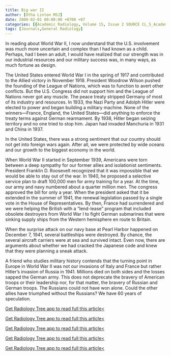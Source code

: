 ```yaml
---
title: Big war II
author: [Otha Linton MSJ]
date: 2008-02-01 00:00:00 +0700 +07
categories: [{Academic Radiology, Volume 15, Issue 2 SOURCE CL_S_AcademicRadiologyVolume15Issue2 1}]
tags: [Journals,General Radiology]
---
```

In reading about World War II, I now understand that the U.S. involvement was much more uncertain and complex than I had known as a child. Perhaps, had I been an adult, I would have realized that our strength was in our industrial resources and our military success was, in many ways, as much fortune as design.

The United States entered World War I in the spring of 1917 and contributed to the Allied victory in November 1918. President Woodrow Wilson pushed the founding of the League of Nations, which was to function to avert other conflicts. But the U.S. Congress did not support him and the League of Nations never got any muscle. The peace treaty stripped Germany of most of its industry and resources. In 1933, the Nazi Party and Adolph Hitler were elected to power and began building a military machine. None of the winners—France, England, the United States—did anything to enforce the treaty terms against German rearmament. By 1938, Hitler began seizing territory and no one tried to stop him. Japan had invaded Manchuria in 1931 and China in 1937.

In the United States, there was a strong sentiment that our country should not get into foreign wars again. After all, we were protected by wide oceans and our growth to the biggest economy in the world.

When World War II started in September 1939, Americans were torn between a deep sympathy for our former allies and isolationist sentiments. President Franklin D. Roosevelt recognized that it was impossible that we would be able to stay out of the war. In 1940, he proposed a selective service plan to draft 100,000 men for army training for a year. At the time, our army and navy numbered about a quarter million men. The congress approved the bill for only a year. When the president asked that it be extended in the summer of 1941, the renewal legislation passed by a single vote in the House of Representatives. By then, France had surrendered and we were helping the British with a “lend-lease” program that included obsolete destroyers from World War I to fight German submarines that were sinking supply ships from the Western hemisphere en route to Britain.

When the surprise attack on our navy base at Pearl Harbor happened on December 7, 1941, several battleships were destroyed. By chance, the several aircraft carriers were at sea and survived intact. Even now, there are arguments about whether we had cracked the Japanese code and knew that they were planning a sneak attack.

A friend who studies military history contends that the turning point in Europe in World War II was not our invasions of Italy and France but rather Hitler’s invasion of Russia in 1941. Millions died on both sides and the losses sapped the German army. This does not deprecate the bravery of American troops or their leadership nor, for that matter, the bravery of Russian and German troops. The Russians could not have won alone. Could the other allies have triumphed without the Russians? We have 60 years of speculation.

[Get Radiology Tree app to read full this article<](https://clinicalpub.com/app)

[Get Radiology Tree app to read full this article<](https://clinicalpub.com/app)

[Get Radiology Tree app to read full this article<](https://clinicalpub.com/app)

[Get Radiology Tree app to read full this article<](https://clinicalpub.com/app)

[Get Radiology Tree app to read full this article<](https://clinicalpub.com/app)